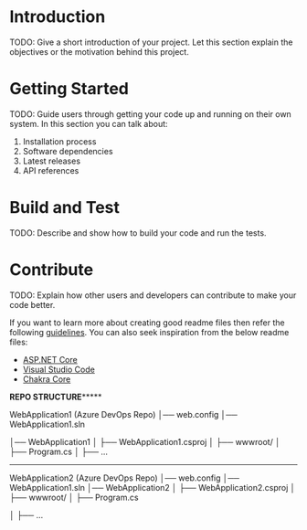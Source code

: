 # Introduction 
TODO: Give a short introduction of your project. Let this section explain the objectives or the motivation behind this project. 

# Getting Started
TODO: Guide users through getting your code up and running on their own system. In this section you can talk about:
1.	Installation process
2.	Software dependencies
3.	Latest releases
4.	API references

# Build and Test
TODO: Describe and show how to build your code and run the tests. 

# Contribute
TODO: Explain how other users and developers can contribute to make your code better. 

If you want to learn more about creating good readme files then refer the following [guidelines](https://docs.microsoft.com/en-us/azure/devops/repos/git/create-a-readme?view=azure-devops). You can also seek inspiration from the below readme files:
- [ASP.NET Core](https://github.com/aspnet/Home)
- [Visual Studio Code](https://github.com/Microsoft/vscode)
- [Chakra Core](https://github.com/Microsoft/ChakraCore)


******************REPO STRUCTURE***********************


WebApplication1 (Azure DevOps Repo)
│── web.config
│── WebApplication1.sln

│── WebApplication1
│   ├── WebApplication1.csproj
│   ├── wwwroot/
│   ├── Program.cs
│   ├── ...

**********************************************************

WebApplication2 (Azure DevOps Repo)
│── web.config
│── WebApplication1.sln 
│── WebApplication2
│   ├── WebApplication2.csproj
│   ├── wwwroot/
│   ├── Program.cs

│   ├── ...
